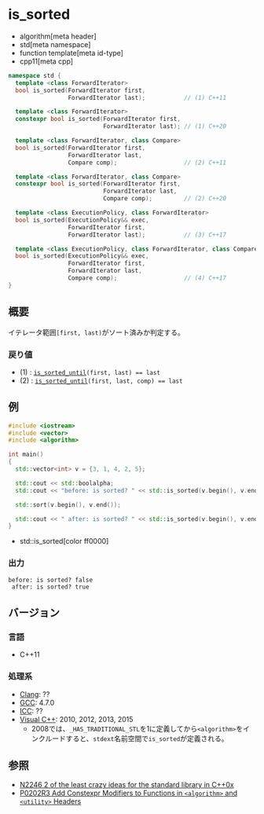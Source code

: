# is_sorted
* algorithm[meta header]
* std[meta namespace]
* function template[meta id-type]
* cpp11[meta cpp]

```cpp
namespace std {
  template <class ForwardIterator>
  bool is_sorted(ForwardIterator first,
                 ForwardIterator last);           // (1) C++11

  template <class ForwardIterator>
  constexpr bool is_sorted(ForwardIterator first,
                           ForwardIterator last); // (1) C++20

  template <class ForwardIterator, class Compare>
  bool is_sorted(ForwardIterator first,
                 ForwardIterator last,
                 Compare comp);                   // (2) C++11

  template <class ForwardIterator, class Compare>
  constexpr bool is_sorted(ForwardIterator first,
                           ForwardIterator last,
                           Compare comp);         // (2) C++20

  template <class ExecutionPolicy, class ForwardIterator>
  bool is_sorted(ExecutionPolicy&& exec,
                 ForwardIterator first,
                 ForwardIterator last);           // (3) C++17

  template <class ExecutionPolicy, class ForwardIterator, class Compare>
  bool is_sorted(ExecutionPolicy&& exec,
                 ForwardIterator first,
                 ForwardIterator last,
                 Compare comp);                   // (4) C++17
}
```

## 概要
イテレータ範囲`[first, last)`がソート済みか判定する。

### 戻り値
- (1) : [`is_sorted_until`](/reference/algorithm/is_sorted_until.md)`(first, last) == last`
- (2) : [`is_sorted_until`](/reference/algorithm/is_sorted_until.md)`(first, last, comp) == last`


## 例
```cpp example
#include <iostream>
#include <vector>
#include <algorithm>

int main()
{
  std::vector<int> v = {3, 1, 4, 2, 5};

  std::cout << std::boolalpha;
  std::cout << "before: is sorted? " << std::is_sorted(v.begin(), v.end()) << std::endl;

  std::sort(v.begin(), v.end());

  std::cout << " after: is sorted? " << std::is_sorted(v.begin(), v.end()) << std::endl;
}
```
* std::is_sorted[color ff0000]

### 出力
```
before: is sorted? false
 after: is sorted? true
```

## バージョン
### 言語
- C++11

### 処理系
- [Clang](/implementation.md#clang): ??
- [GCC](/implementation.md#gcc): 4.7.0
- [ICC](/implementation.md#icc): ??
- [Visual C++](/implementation.md#visual_cpp): 2010, 2012, 2013, 2015
    - 2008では、`_HAS_TRADITIONAL_STL`を1に定義してから`<algorithm>`をインクルードすると、`stdext`名前空間で`is_sorted`が定義される。


## 参照
- [N2246 2 of the least crazy ideas for the standard library in C++0x](http://www.open-std.org/jtc1/sc22/wg21/docs/papers/2007/n2246.html)
- [P0202R3 Add Constexpr Modifiers to Functions in `<algorithm>` and `<utility>` Headers](http://www.open-std.org/jtc1/sc22/wg21/docs/papers/2017/p0202r3.html)
